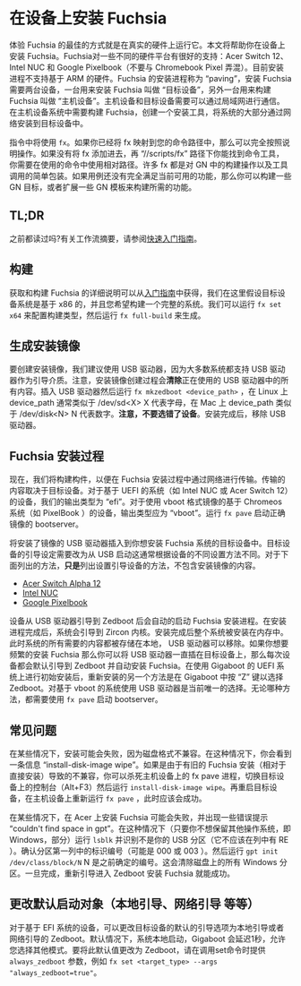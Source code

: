 <!--# Putting Fuchsia on a Device-->

<!--这篇文章应该最先阅读-->

# 在设备上安装 Fuchsia

<!--One of the best ways to experience Fuchsia is by running it on actual hardware.
This guide will help you get Fuchsia installed on your device. Fuchsia has good
support for a few different hardware platforms including the Acer Switch 12,
Intel NUC, and Google Pixelbook (not to be confused with the Chromebook Pixel).
The install process is not currently compatible with ARM-based targets. The
Fuchsia install process, called 'paving', requires two machines, the machine on
which you want to run Fuchsia ("target") and the machine on which you build
Fuchsia ("host"). Host and target must be able to communicate over a local area
network. On your host system you will build Fuchsia, create a piece of install
media, and stream a large portion of the system over the network to the target.-->

体验 Fuchsia 的最佳的方式就是在真实的硬件上运行它。本文将帮助你在设备上安装 Fuchsia。Fuchsia对一些不同的硬件平台有很好的支持：Acer Switch 12、Intel NUC 和 Google Pixelbook（不要与 Chromebook Pixel 弄混）。目前安装进程不支持基于 ARM 的硬件。Fuchsia 的安装进程称为 “paving”，安装 Fuchsia 需要两台设备，一台用来安装 Fuchsia 叫做 “目标设备”，另外一台用来构建 Fuchsia 叫做 “主机设备”。主机设备和目标设备需要可以通过局域网进行通信。在主机设备系统中需要构建 Fuchsia，创建一个安装工具，将系统的大部分通过网络安装到目标设备中。

<!--The `fx` command will be used throughout these instructions. If you have fx
mapped into your command path you can follow the instructions verbatim. If you
don't have fx in your path, it can be found at `//scripts/fx` and you'll need
to use the appropriate relative path in the supplied commands. Many of fx
commands are relatively thin wrappers around build actions in GN coupled with
tool invocations. If your use case isn't quite served by what's currently
available there may a few GN targets you can build or some GN templates you can
extend to allow you to build what you need.-->

 指令中将使用 `fx`。如果你已经将 fx 映射到您的命令路径中，那么可以完全按照说明操作。如果没有将 fx 添加进去，再 “//scripts/fx” 路径下你能找到命令工具，你需要在使用的命令中使用相对路径。许多 fx 都是对 GN 中的构建操作以及工具调用的简单包装。如果用例还没有完全满足当前可用的功能，那么你可以构建一些 GN 目标，或者扩展一些 GN 模板来构建所需的功能。



## TL;DR

<!--Read this all before? See the
[quickstart guide](https://fuchsia.googlesource.com/fuchsia/+/master/docs/development/workflows/build_and_pave_quickstart.md)
for a workflow summary.-->

之前都读过吗?有关工作流摘要，请参阅[快速入门指南](https://github.com/FuchsiaOS/FuchsiaOS-docs-zh_CN/blob/master/development/workflows/build_and_pave_quickstart.md)。

<!--## Building-->
## 构建

<!--Detailed instructions for obtaining and building Fuchsia are available from the
[Getting Started](/getting_started.md) guide, but we'll assume here that the
target system is x86-based and that you want to build a complete system. To
configure our build for this we can run `fx set x64` and then build with
`fx full-build`.-->
获取和构建 Fuchsia 的详细说明可以从[入门指南](/getting_started.md)中获得，我们在这里假设目标设备系统是基于 x86 的，并且您希望构建一个完整的系统。我们可以运行 `fx set x64` 来配置构建类型，然后运行 `fx full-build` 来生成。

<!--## Creating install media-->
## 生成安装镜像

<!--To create your install media we recommend using a USB drive since these are
well-supported as boot media by most systems. Note that the install media
creation process **will wipe everything** from the USB drive being used. Insert the
USB drive and then run `fx mkzedboot <device_path>`, which on Linux is
typically something like /dev/sd&lt;X&gt; where X is a letter and on Mac is typically
something like /dev/disk&lt;N&gt; where 'N' is a number. **Be careful not to select
the wrong device**. Once this is done, remove the USB drive.-->

要创建安装镜像，我们建议使用 USB 驱动器，因为大多数系统都支持 USB 驱动器作为引导介质。注意，安装镜像创建过程会**清除**正在使用的 USB 驱动器中的所有内容。插入 USB 驱动器然后运行 `fx mkzedboot <device_path>` ，在 Linux 上 device_path 通常类似于 /dev/sd&lt;X&gt; X 代表字母，在 Mac 上 device_path 类似于 /dev/disk&lt;N&gt; N 代表数字。**注意，不要选错了设备**。安装完成后，移除 USB 驱动器。

<!--## Paving-->
## Fuchsia 安装过程

<!--Now we'll build the artifacts to transfer over the network during the paving
process. What is transferred is dependent on the target device. For UEFI based
systems (like Intel NUC or Acer Switch 12) our output target type is 'efi'. For
ChromeOS-based systems (like Pixelbook) that use vboot-format images, the target
type is 'vboot'. To start the bootserver with the correct image just run `fx pave`.-->

现在，我们将构建构件，以便在 Fuchsia 安装过程中通过网络进行传输。传输的内容取决于目标设备。对于基于 UEFI 的系统（如 Intel NUC 或 Acer Switch 12）的设备，我们的输出类型为 “efi”。对于使用 vboot 格式镜像的基于 Chromeos 系统（如 PixelBook ）的设备，输出类型应为 “vboot”。运行 `fx pave` 启动正确镜像的 bootserver。

<!--Insert the install media into the target device that you want to pave. The target
device's boot settings may need to be changed to boot from the USB device and
this is typically device-specific. For the guides listed below, **only** go
through the steps to set the boot device, don't continue with any instructions on
creating install media.-->

将安装了镜像的 USB 驱动器插入到你想安装 Fuchsia 系统的目标设备中。目标设备的引导设定需要改为从 USB 启动这通常根据设备的不同设置方法不同。对于下面列出的方法，**只是**列出设置引导设备的方法，不包含安装镜像的内容。

* [Acer Switch Alpha 12](https://fuchsia.googlesource.com/zircon/+/master/docs/targets/acer12.md)
* [Intel NUC](https://fuchsia.googlesource.com/zircon/+/master/docs/targets/nuc.md)
* [Google Pixelbook](/development/hardware/pixelbook.md)

<!--Paving should occur automatically after the device is booted into Zedboot from the
USB drive. After the paving process completes, the system should boot into the
Zircon kernel. After paving, the whole system is installed on internal storage. At
this point the USB key can be removed since the system has everything it needs
stored locally. If you plan to re-pave frequently it may be useful to keep the
USB drive inserted so your system boots into Zedboot by default where paving
will happen automatically. After the initial pave on UEFI systems that use
Gigaboot, another option for re-paving is to press 'z' while in Gigaboot to
select Zedboot. For vboot-based systems using the USB drive is currently the
only option for re-paving. In all cases the bootserver needs to have been
started with `fx pave`-->

设备从 USB 驱动器引导到 Zedboot 后会自动的启动 Fuchsia 安装进程。在安装进程完成后，系统会引导到 Zircon 内核。安装完成后整个系统被安装在内存中。此时系统的所有需要的内容都被存储在本地， USB 驱动器可以移除。如果你想要频繁的安装 Fuchsia 那么你可以将 USB 驱动器一直插在目标设备上，那么每次设备都会默认引导到 Zedboot 并自动安装 Fuchsia。在使用 Gigaboot 的 UEFI 系统上进行初始安装后，重新安装的另一个方法是在 Gigaboot 中按 “Z” 键以选择 Zedboot。对基于 vboot 的系统使用 USB 驱动器是当前唯一的选择。无论哪种方法，都需要使用 `fx pave` 启动 bootserver。

<!--## Troubleshooting-->

## 常见问题

<!--In some cases paving may fail because you have a disk layout that is incompatible.
In these cases you will see a message that asks you to run
'install-disk-image wipe'. If it is incompatible because it contains an older
Fuchsia layout put there by installer (vs the paver) you can fix this by killing
the fx pave process on the host, switching to a different console (Alt+F3) on
the target, and running `install-disk-image wipe`. Then reboot the target,
re-run `fx pave` on the host, and the pave should succeed.-->

在某些情况下，安装可能会失败，因为磁盘格式不兼容。在这种情况下，你会看到一条信息 “install-disk-image wipe”。如果是由于有旧的 Fuchsia 安装（相对于直接安装）导致的不兼容，你可以杀死主机设备上的 fx pave 进程，切换目标设备上的控制台（Alt+F3）然后运行 `install-disk-image wipe`。再重启目标设备，在主机设备上重新运行 `fx pave` ，此时应该会成功。

<!--In some cases paving may fail on an Acer with some error indicating "couldn't
find space in gpt". In these cases (as long as you don't want to keep the other
OS, i.e. Windows, parts) run `lsblk` and identify the partition that isn't your
USB (it shouldn't have RE in the columns). Identify the number in the first
column for your partition (likely to be either 000 or 003). Then run
`gpt init /dev/class/block/N` where N is the number previously identified. This
will clear all Windows partitions from the disk. Once this is done, reboot into
zedboot and paving should work.-->

在某些情况下，在 Acer 上安装 Fuchsia 可能会失败，并出现一些错误提示 “couldn't find space in gpt”。在这种情况下（只要你不想保留其他操作系统，即Windows，部分）运行 `lsblk` 并识别不是你的 USB 分区（它不应该在列中有 RE ）。确认分区第一列中的标识编号（可能是 000 或 003 ）。然后运行  `gpt init /dev/class/block/N` N 是之前确定的编号。这会清除磁盘上的所有 Windows 分区。一旦完成，重新引导进入 Zedboot 安装 Fuchsia 就能成功。

<!--## Changing boot target (localboot, netboot, etc) default-->

## 更改默认启动对象（本地引导、网络引导 等等）

<!--For EFI-based systems, it is possible to change the default boot option of the
system paved on the target between local booting and Zedboot for network
booting. By default the system boots locally with a 1-second delay in Gigaboot
to allow you to select a different mode. To change this default to Zedboot,
supply the `always_zedboot` argument when calling your set command, for example
`fx set <target_type> --args "always_zedboot=true"`.-->

对于基于 EFI 系统的设备，可以更改目标设备的默认的引导选项为本地引导或者网络引导的 Zedboot。默认情况下，系统本地启动，Gigaboot 会延迟1秒，允许您选择其他模式。要将此默认值更改为 Zedboot，请在调用set命令时提供 `always_zedboot` 参数，例如 `fx set <target_type> --args "always_zedboot=true"`。

